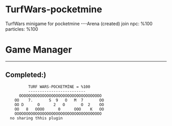 # TurfWars-pocketmine
TurfWars minigame for pocketmine
---Arena (created)
join npc: %100
particles: %100
# Game Manager
----------------
Completed:)
------------------
              TURF WARS-POCKETMİNE = %100
              -------------------------
          OOOOOOOOOOOOOOOOOOOOOOOOOOOOOOOOOOOO
        OO    7.       S  9   O   M  7       OO
        OO D      O      2   O       O  2    OO
        OO   8   OOOO      0      OOO    K   OO
        OOOOOOOOOOOOOOOOOOOOOOOOOOOOOOOOOOOOOO
      no sharing thhis plugin
